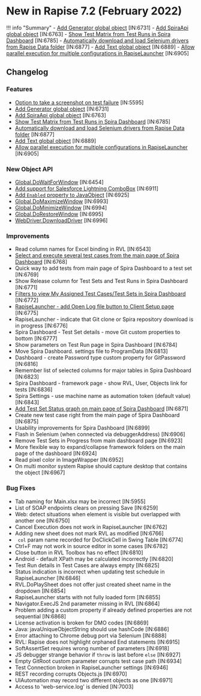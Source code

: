 # New in Rapise 7.2 (February 2022)

!!! info "Summary"
    - [Add Generator global object](/Libraries/Generator/) [IN:6731]
    - [Add SpiraApi global object](/Libraries/Spira/) [IN:6763]
    - [Show Test Matrix from Test Runs in Spira Dashboard](/Guide/spira_dashboard_2/#test-matrix) [IN:6785]
    - [Automatically download and load Selenium drivers from Rapise Data folder](/Guide/setting_up_selenium/#rapise-72) [IN:6877]
    - [Add Text global object](/Libraries/Text/) [IN:6889]
    - [Allow parallel execution for multiple configurations in RapiseLauncher](/Guide/spira_dashboard_2/#parallel-execution) [IN:6905]

## Changelog

### Features

- [Option to take a screenshot on test failure](/Guide/settings_dialog/#screen-capture) [IN:5595]
- [Add Generator global object](/Libraries/Generator/) [IN:6731]
- [Add SpiraApi global object](/Libraries/Spira/) [IN:6763]
- [Show Test Matrix from Test Runs in Spira Dashboard](/Guide/spira_dashboard_2/#test-matrix) [IN:6785]
- [Automatically download and load Selenium drivers from Rapise Data folder](/Guide/setting_up_selenium/#rapise-72) [IN:6877]
- [Add Text global object](/Libraries/Text/) [IN:6889]
- [Allow parallel execution for multiple configurations in RapiseLauncher](/Guide/spira_dashboard_2/#parallel-execution) [IN:6905]

### New Object API

- [Global.DoWaitForWindow](/Libraries/Global/#dowaitforwindow) [IN:6454]
- [Add support for Salesforce Lightning ComboBox](/Libraries/DomLightningComboBox/) [IN:6911]
- [Add `Enabled` property to JavaObject](/Libraries/JavaObject/#enabled) [IN:6925]
- [Global.DoMaximizeWindow](/Libraries/Global/#domaximizewindow) [IN:6993]
- [Global.DoMinimizeWindow](/Libraries/Global/#dominimizewindow) [IN:6994]
- [Global.DoRestoreWindow](/Libraries/Global/#dorestorewindow) [IN:6995]
- [WebDriver.DownloadDriver](/Libraries/WebDriver/#downloaddriver) [IN:6996]

### Improvements

- Read column names for Excel binding in RVL [IN:6543]
- [Select and execute several test cases from the main page of Spira Dashboard](/Guide/spira_dashboard_2/#dashboard-view) [IN:6768]
- Quick way to add tests from main page of Spira Dashboard to a test set [IN:6769]
- Show Release column for Test Sets and Test Runs in Spira Dashboard [IN:6771]
- [Filters to view My Assigned Test Cases/Test Sets in Spira Dashboard](/Guide/spira_dashboard_2/#browse-test-cases) [IN:6772]
- [RapiseLauncher - add Open Log file button to Client Setup page](/Guide/spiratest_integration/#client-configuration) [IN:6775]
- RapiseLauncher - indicate that Git clone or Spira repository download is in progress [IN:6776]
- Spira Dashboard - Test Set details - move Git custom properties to bottom [IN:6777]
- Show parameters on Test Run page in Spira Dashboard [IN:6784]
- Move Spira Dashboard. settings file to ProgramData [IN:6813]
- Dashboard - create Password type custom property for GitPassword [IN:6816]
- Remember list of selected columns for major tables in Spira Dashboard [IN:6823]
- Spira Dashboard - framework page - show RVL, User, Objects link for tests [IN:6836]
- Spira Settings - use machine name as automation token (default value) [IN:6843]
- [Add Test Set Status graph on main page of Spira Dashboard](/Guide/spira_dashboard_2/#view-test-set-status-graph) [IN:6871]
- Create new test case right from the main page of Spira Dashboard [IN:6875]
- Usability improvements for Spira Dashboard [IN:6899]
- Flash in Selenium (when connected via debuggerAddress) [IN:6906]
- Remove Test Sets in Progress from main dashboard page [IN:6923]
- More flexible way to expand/collapse framework folders on the main page of the dashboard [IN:6924]
- Read pixel color in ImageWrapper [IN:6952]
- On multi monitor system Rapise should capture desktop that contains the object [IN:6967]

### Bug Fixes

- Tab naming for Main.xlsx may be incorrect [IN:5955]
- List of SOAP endpoints clears on pressing Save [IN:6259]
- Web: detect situations when element is visible but overlapped with another one [IN:6750]
- Cancel Execution does not work in RapiseLauncher [IN:6762]
- Adding new sheet does not mark RVL as modified [IN:6766]
- ` col` param name recorded for DoClickCell in Swing Table [IN:6774]
- Ctrl+F may not work in source editor in some cases [IN:6782]
- Close button in RVL Toolbox has no effect [IN:6810]
- Android - default XPath may be calculated incorrectly [IN:6820]
- Test Run details in Test Cases are always empty [IN:6825]
- Status indication is incorrect when updating test schedule in RapiseLauncher [IN:6846]
- RVL.DoPlaySheet does not offer just created sheet name in the dropdown [IN:6854]
- RapiseLauncher starts with not fully loaded form [IN:6855]
- Navigator.ExecJS 2nd parameter missing in RVL [IN:6864]
- Problem adding a custom property if already defined properties are not sequential [IN:6868]
- License activation is broken for DMO codes [IN:6869]
- Java: javaUniqueObjectString should use hashCode [IN:6886]
- Error attaching to Chrome debug port via Selenium [IN:6888]
- RVL: Rapise does not highlight orphaned End statements [IN:6915]
- SoftAssertSet requires wrong number of parameters [IN:6918]
- JS debugger strange behavior if `throw` is last before `else` [IN:6927]
- Empty GitRoot custom parameter corrupts test case path [IN:6934]
- Test Connection broken in RapiseLauncher settings [IN:6946]
- REST recording corrupts Objects.js [IN:6970]
- UIAutomation may record two different objects as one [IN:6971]
- Access to 'web-service.log' is denied [IN:7003]

